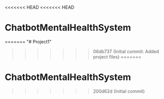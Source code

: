 <<<<<<< HEAD
<<<<<<< HEAD
# ChatbotMentalHealthSystem
=======
"# Project1" 
>>>>>>> 06db737 (Initial commit: Added project files)
=======
# ChatbotMentalHealthSystem
>>>>>>> 200d62d (Initial commit)
